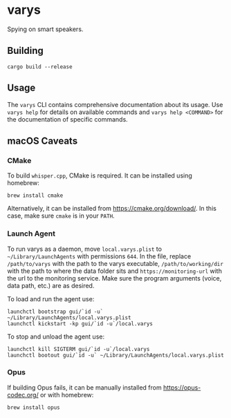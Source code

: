 # varys
Spying on smart speakers.

## Building
```shell
cargo build --release
```

## Usage
The `varys` CLI contains comprehensive documentation about its usage. Use `varys help` for details on available commands and `varys help <COMMAND>` for the documentation of specific commands.

## macOS Caveats
### CMake
To build `whisper.cpp`, CMake is required. It can be installed using homebrew:
```shell
brew install cmake
```
Alternatively, it can be installed from https://cmake.org/download/. In this case, make sure `cmake` is in your `PATH`.

### Launch Agent
To run varys as a daemon, move `local.varys.plist` to `~/Library/LaunchAgents` with permissions `644`.
In the file, replace `/path/to/varys` with the path to the varys executable, `/path/to/working/dir` with the path to where the data folder sits and `https://monitoring-url` with the url to the monitoring service.
Make sure the program arguments (voice, data path, etc.) are as desired.

To load and run the agent use:
```shell
launchctl bootstrap gui/`id -u` ~/Library/LaunchAgents/local.varys.plist
launchctl kickstart -kp gui/`id -u`/local.varys
```

To stop and unload the agent use:
```shell
launchctl kill SIGTERM gui/`id -u`/local.varys
launchctl bootout gui/`id -u` ~/Library/LaunchAgents/local.varys.plist
```

### Opus
If building Opus fails, it can be manually installed from https://opus-codec.org/ or with homebrew:
```shell
brew install opus
```

